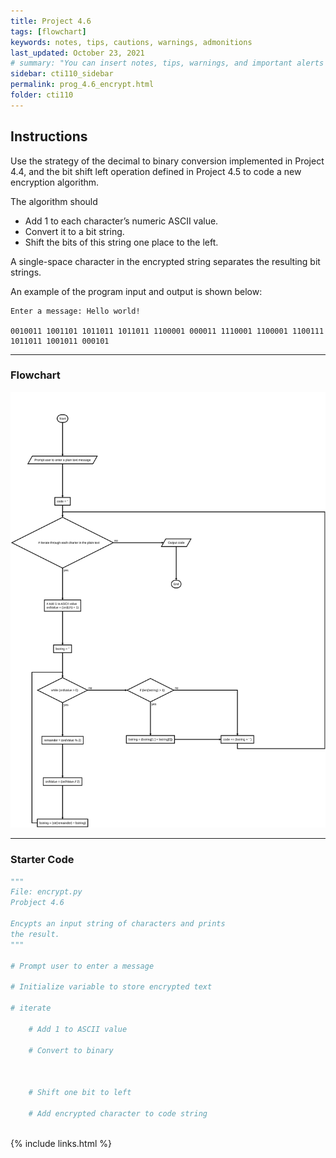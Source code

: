 ```yaml
---
title: Project 4.6
tags: [flowchart]
keywords: notes, tips, cautions, warnings, admonitions
last_updated: October 23, 2021
# summary: "You can insert notes, tips, warnings, and important alerts in your content. These notes are stored as shortcodes made available through the linksrefs.hmtl include."
sidebar: cti110_sidebar
permalink: prog_4.6_encrypt.html
folder: cti110
---
```


## Instructions

Use the strategy of the decimal to binary conversion implemented in Project 4.4, and the bit shift left operation defined in Project 4.5 to code a new encryption algorithm.

The algorithm should

- Add 1 to each character’s numeric ASCII value.
- Convert it to a bit string.
- Shift the bits of this string one place to the left.

A single-space character in the encrypted string separates the resulting bit strings.

An example of the program input and output is shown below:

```text
Enter a message: Hello world!

0010011 1001101 1011011 1011011 1100001 000011 1110001 1100001 1100111 1011011 1001011 000101
```

---

### Flowchart

![encrypt flowchart](../../images/cti110_p_4.6_encrypt.flowchart.svg)

---

### Starter Code

```python
"""
File: encrypt.py
Probject 4.6

Encypts an input string of characters and prints
the result.
"""

# Prompt user to enter a message

# Initialize variable to store encrypted text

# iterate

    # Add 1 to ASCII value

    # Convert to binary



    # Shift one bit to left

    # Add encrypted character to code string
    
```

{% include links.html %}
